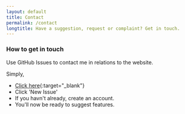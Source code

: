 ```yaml
---
layout: default
title: Contact
permalink: /contact
longtitle: Have a suggestion, request or complaint? Get in touch.
---
```

### How to get in touch
Use GitHub Issues to contact me in relations to the website.

Simply,
- [Click here](https://github.com/isaboo/suggestions/issues/1){:target="_blank"}
- Click 'New Issue'
- If you havn't already, create an account.
- You'll now be ready to suggest features.
